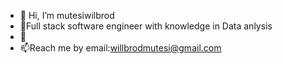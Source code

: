 - 👋 Hi, I’m mutesiwilbrod
- 👀Full stack software engineer with knowledge in Data anlysis
- 🌱 
- 📫Reach me by email:willbrodmutesi@gmail.com

<!---
mutesiwilbrod/mutesiwilbrod is a ✨ special ✨ repository because its `README.md` (this file) appears on your GitHub profile.
You can click the Preview link to take a look at your changes.
--->
